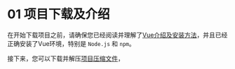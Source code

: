 # 01 项目下载及介绍
在开始下载项目之前，请确保您已经阅读并理解了[Vue介绍及安装方法](../01-Vue介绍/Vue介绍以及安装方法.md)，并且已经正确安装了Vue环境，特别是 `Node.js` 和 `npm`。

接下来，您可以下载并解压[项目压缩文件](./COMP225-Project-main.zip)，